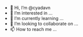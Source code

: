 - 👋 Hi, I’m @cyadavn
- 👀 I’m interested in ...
- 🌱 I’m currently learning ...
- 💞️ I’m looking to collaborate on ...
- 📫 How to reach me ...

<!---
cyadavn/cyadavn is a ✨ special ✨ repository because its `README.md` (this file) appears on your GitHub profile.
You can click the Preview link to take a look at your changes.
--->
